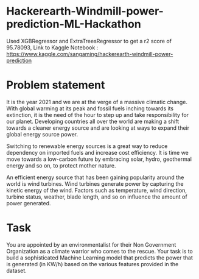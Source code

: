 # Hackerearth-Windmill-power-prediction-ML-Hackathon 
Used XGBRegressor and ExtraTreesRegressor to get a r2 score of 95.78093, 
Link to Kaggle Notebook : https://www.kaggle.com/sangaming/hackerearth-windmill-power-prediction

# Problem statement

It is the year 2021 and we are at the verge of a massive climatic change. With global warming at its peak and fossil fuels inching towards its extinction, it is the need of the hour to step up and take responsibility for our planet. Developing countries all over the world are making a shift towards a cleaner energy source and are looking at ways to expand their global energy source power. 

Switching to renewable energy sources is a great way to reduce dependency on imported fuels and increase cost efficiency. It is time we move towards a low-carbon future by embracing solar, hydro, geothermal energy and so on, to protect mother nature.

An efficient energy source that has been gaining popularity around the world is wind turbines. Wind turbines generate power by capturing the kinetic energy of the wind. Factors such as temperature, wind direction, turbine status, weather, blade length, and so on influence the amount of power generated.

# Task

You are appointed by an environmentalist for their Non Government Organization as a climate warrior who comes to the rescue. Your task is to build a sophisticated Machine Learning model that predicts the power that is generated (in KW/h) based on the various features provided in the dataset.
